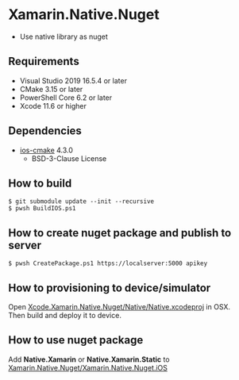 # Xamarin.Native.Nuget

* Use native library as nuget

## Requirements

* Visual Studio 2019 16.5.4 or later
* CMake 3.15 or later
* PowerShell Core 6.2 or later
* Xcode 11.6 or higher

## Dependencies

* [ios-cmake](https://github.com/leetal/ios-cmake) 4.3.0
  * BSD-3-Clause License

## How to build

````shell
$ git submodule update --init --recursive
$ pwsh BuildIOS.ps1
````

## How to create nuget package and publish to server

````shell
$ pwsh CreatePackage.ps1 https://localserver:5000 apikey
````

## How to provisioning to device/simulator

Open [Xcode.Xamarin.Native.Nuget/Native/Native.xcodeproj](Xcode.Xamarin.Native.Nuget/Native/Native.xcodeproj) in OSX.  
Then build and deploy it to device.

## How to use nuget package

Add **Native.Xamarin** or **Native.Xamarin.Static** to [Xamarin.Native.Nuget/Xamarin.Native.Nuget.iOS](Xamarin.Native.Nuget/Xamarin.Native.Nuget.iOS)